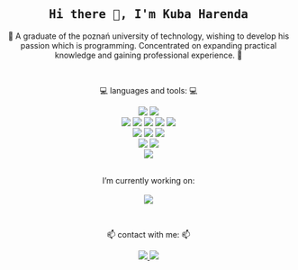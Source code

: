 <h2 align='center'><samp><strong>Hi there 👋, I'm Kuba Harenda</strong></samp></h2>

<p align='center'>💬 A graduate of the poznań university of technology, wishing to develop his passion which is programming. Concentrated on expanding practical knowledge and gaining professional experience. 💬</p>
<br>
<p align="center">💻 languages and tools: 💻</p>
<div align="center">
  <img src="https://img.shields.io/badge/-Visual%20Studio-000000?style=flat&logo=visual-studio&logoColor=68217A&labelColor=000000)"/>
  <img src="https://img.shields.io/badge/-Visual%20Studio%20Code-000000?style=flat&logo=visual-studio-code&logoColor=2596BE&labelColor=000000)"/>
</div>
<div align="center">
  <img src="https://img.shields.io/badge/-HTML5-000000?style=flat&logo=html5&logoColor=E34F26&labelColor=000000)"/>
  <img src="https://img.shields.io/badge/-CSS3-000000?style=flat&logo=css3&logoColor=1572B6&labelColor=000000)"/>
  <img src="https://img.shields.io/badge/-Java%20Script-000000?style=flat&logo=javascript&logoColor=F7E018&labelColor=000000)"/>
  <img src="https://img.shields.io/badge/-jQuery-000000?style=flat&logo=jquery&logoColor=008cff&labelColor=000000)"/>
  <img src="https://img.shields.io/badge/-Sass-000000?style=flat&logo=sass&logoColor=d62e89&labelColor=000000)"/>
</div>
<div align="center">
  <img src="https://img.shields.io/badge/-Unity-000000?style=flat&logo=unity&logoColor=ffffff&labelColor=000000)"/>
  <img src="https://img.shields.io/badge/-Blender-000000?style=flat&logo=blender&logoColor=e77c0c&labelColor=000000)"/>
  <img src="https://img.shields.io/badge/-Adobe%20Photoshop-000000?style=flat&logo=adobe-photoshop&logoColor=2596BE&labelColor=000000)"/>
</div>
<div align="center">
  <img src="https://img.shields.io/badge/-Git-000000?style=flat&logo=git&logoColor=F05032&labelColor=000000)"/>
  <img src="https://img.shields.io/badge/-GitHub-000000?style=flat&logo=github&logoColor=ffffff&labelColor=000000)"/>
</div>
<div align="center">
  <img src="https://img.shields.io/badge/-Windows-000000?style=flat&logo=windows&logoColor=046ad9&labelColor=000000)"/>
</div>
<br>
<p align='center'>I’m currently working on:
  <br>
  <br>
  <img src="https://img.shields.io/badge/-React-000000?style=flat&logo=react&logoColor=2596BE&labelColor=000000)"/></p>
<br>
<p align='center'>📫 contact with me: 📫</p>
<div align="center">
  <a href="https://www.linkedin.com/in/jakub-harenda/">
  <img src="https://img.shields.io/badge/LinkedIn-Jakub%20Harenda-blue?logo=Linkedin&logoColor=blue&labelColor=black"/>
  </a>
  <a href="mailto:jakub.harenda@gmail.com">
  <img src="https://img.shields.io/badge/gmail-jakub.harenda@gmail.com-blue?logo=Gmail&logoColor=blue&labelColor=black"/>
  </a>
</div>

<!--
**har-y/har-y** is a ✨ _special_ ✨ repository because its `README.md` (this file) appears on your GitHub profile.

Here are some ideas to get you started:

- 🔭 I’m currently working on ...
- 🌱 I’m currently learning ...
- 👯 I’m looking to collaborate on ...
- 🤔 I’m looking for help with ...
- 💬 Ask me about ...
- 📫 How to reach me: ...
- 😄 Pronouns: ...
- ⚡ Fun fact: ...
-->

[gitsite]: https://github.com/har-y
[linkedin]: https://www.linkedin.com/in/jakub-harenda/
[facebook]: https://www.facebook.com/jakub.harenda
[simmerdotio]: https://simmer.io/@hary
